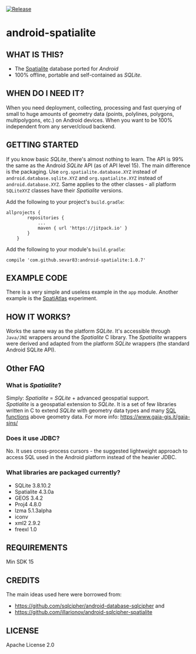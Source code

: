 [![Release](https://jitpack.io/v/org.bitbucket.buildware/android-spatialite.svg)](https://jitpack.io/#org.bitbucket.buildware/android-spatialite)

# android-spatialite

## WHAT IS THIS?
- The [Spatialite](https://www.gaia-gis.it/gaia-sins/) database ported for *Android*
- 100% offline, portable and self-contained as *SQLite*.

## WHEN DO I NEED IT?
When you need deployment, collecting, processing and fast querying of small to huge amounts of geometry data (points, polylines, polygons, multipolygons, etc.) on Android devices.
When you want to be 100% independent from any server/cloud backend.

## GETTING STARTED

If you know basic *SQLite*, there's almost nothing to learn. The API is 99% the same as the Android *SQLite* API (as of API level 15). The main difference is the packaging. Use `org.spatialite.database.XYZ` instead of `android.database.sqlite.XYZ` and `org.spatialite.XYZ` instead of `android.database.XYZ`. Same applies to the other classes - all platform `SQLiteXYZ` classes have their *Spatialite* versions.

Add the following to your project's `build.gradle`:
```
allprojects {
		repositories {
			...
			maven { url 'https://jitpack.io' }
		}
	}
```
Add the following to your module's `build.gradle`:
```
compile 'com.github.sevar83:android-spatialite:1.0.7'
```

## EXAMPLE CODE
There is a very simple and useless example in the `app` module. Another example is the [SpatiAtlas](https://github.com/sevar83/SpatiAtlas) experiment.

## HOW IT WORKS?
Works the same way as the platform *SQLite*. It's accessible through `Java/JNI` wrappers around the *Spatialite* C library. 
The *Spatialite* wrappers were derived and adapted from the platform *SQLite* wrappers (the standard Android SQLite API).

## Other FAQ

### What is *Spatialite*?
Simply: *Spatialite* = *SQLite* + advanced geospatial support.<br>
*Spatialite* is a geospatial extension to *SQLite*. It is a set of few libraries written in C to extend *SQLite* with geometry data types and many [SQL functions](http://www.gaia-gis.it/gaia-sins/spatialite-sql-4.3.0.html) above geometry data. For more info: https://www.gaia-gis.it/gaia-sins/

### Does it use JDBC?
No. It uses cross-process cursors - the suggested lightweight approach to access SQL used in the Android platform instead of the heavier JDBC.

### What libraries are packaged currently?

- SQLite 3.8.10.2
- Spatialite 4.3.0a
- GEOS 3.4.2
- Proj4 4.8.0
- lzma 5.1.3alpha
- iconv
- xml2 2.9.2
- freexl 1.0

## REQUIREMENTS
Min SDK 15

## CREDITS
The main ideas used here were borrowed from:
- https://github.com/sqlcipher/android-database-sqlcipher and
- https://github.com/illarionov/android-sqlcipher-spatialite

## LICENSE
Apache License 2.0
